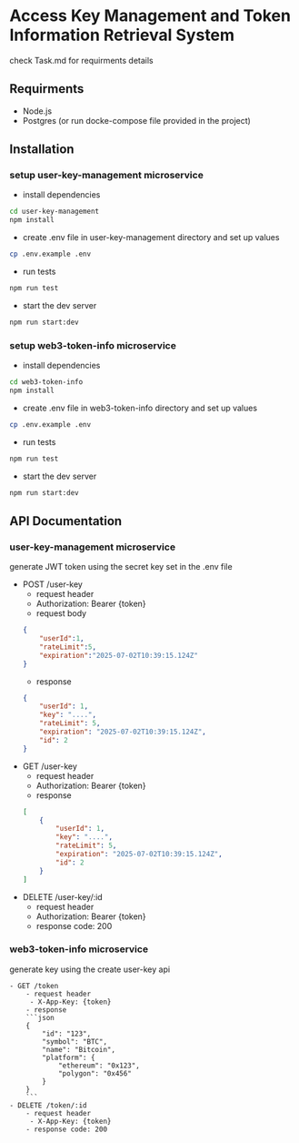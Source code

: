 # Access Key Management and Token Information Retrieval System

check Task.md for requirments details


## Requirments

- Node.js
- Postgres (or run docke-compose file provided in the project)


## Installation

### setup user-key-management microservice
- install dependencies
```bash
cd user-key-management
npm install
```

- create .env file in user-key-management directory and set up values
```bash
cp .env.example .env
```

- run tests
```bash
npm run test
```

- start the dev server
```bash
npm run start:dev
```

### setup web3-token-info microservice
- install dependencies
```bash
cd web3-token-info
npm install
```
- create .env file in web3-token-info directory and set up values
```bash
cp .env.example .env
```

- run tests
```bash
npm run test
```

- start the dev server
```bash
npm run start:dev
```

## API Documentation
### user-key-management microservice

generate JWT token using the secret key set in the .env file

  - POST /user-key
    - request header
     - Authorization: Bearer {token}
    - request body
    ```json
    {
        "userId":1,
        "rateLimit":5,
        "expiration":"2025-07-02T10:39:15.124Z"
    }
    ```
    - response
    ```json
    {
        "userId": 1,
        "key": "....",
        "rateLimit": 5,
        "expiration": "2025-07-02T10:39:15.124Z",
        "id": 2
    }
    ```
 - GET /user-key
    - request header
     - Authorization: Bearer {token}
    - response
    ```json
    [
        {
            "userId": 1,
            "key": "....",
            "rateLimit": 5,
            "expiration": "2025-07-02T10:39:15.124Z",
            "id": 2
        }
    ]
    ```
 - DELETE /user-key/:id
    - request header
     - Authorization: Bearer {token}
    - response code: 200

### web3-token-info microservice
generate key using the create user-key api

    - GET /token
        - request header
         - X-App-Key: {token}
        - response
        ```json
        {
            "id": "123",
            "symbol": "BTC",
            "name": "Bitcoin",
            "platform": {
                "ethereum": "0x123",
                "polygon": "0x456"
            }
        }
        ```
    - DELETE /token/:id
        - request header
         - X-App-Key: {token}
        - response code: 200
